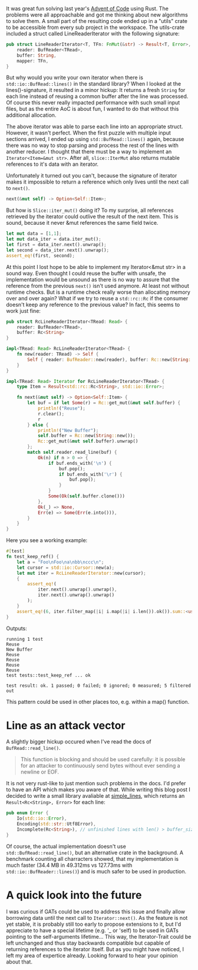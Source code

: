 
It was great fun solving last year's [Advent of Code](https://adventofcode.com/2020) using Rust. 
The problems were all approachable and got me thinking about new algorithms to solve them. A small part of the resulting code ended up in a "utils" crate to be accessible from every sub project in the workspace. The utils-crate included a struct called LineReaderIterator with the following signature:
```rust
pub struct LineReaderIterator<T, TFn: FnMut(&str) -> Result<T, Error>, TRead: Read> {
    reader: BufReader<TRead>,
    buffer: String,
    mapper: TFn,
}
```

But why would you write your own iterator when there is `std::io::BufRead::lines()` in the standard library? When I looked at the lines()-signature, it resulted in a minor hickup: It returns a fresh `String` for each line instead of reusing a common buffer after the line was processed. Of course this never really impacted performance with such small input files, but as the entire AoC is about fun, I wanted to do that without this additional allocation.

The above iterator was able to parse each line into an appropriate struct. However, it wasn't perfect. When the first puzzle with multiple input sections arrived, I ended up using `std::BufRead::lines()` again, because there was no way to stop parsing and process the rest of the lines with another reducer. I thought that there must be a way to implement an `Iterator<Item=&mut str>`. After all, `slice::IterMut` also returns mutable references to it's data with an iterator. 

Unfortunately it turned out you can't, because the signature of iterator makes it impossible to return a reference which only lives until the next call to `next()`.
```rust
next(&mut self) -> Option<Self::Item>;
```

But how is `Slice::iter_mut()` doing it? To my surprise, all references retrieved by the iterator could outlive the result of the next item. This is sound, because it never &mut references the same field twice.
```rust
let mut data = [1,1];
let mut data_iter = data.iter_mut();
let first = data_iter.next().unwrap();
let second = data_iter.next().unwrap();
assert_eq!(first, second); 
```

At this point I lost hope to be able to implement my Iterator<&mut str> in a sound way. Even thought I could reuse the buffer with unsafe, the implementation would be unsound as there is no way to assure that the reference from the previous `next()` isn't used anymore. At least not without runtime checks. But is a runtime check really worse than allocating memory over and over again? What if we try to reuse a `std::rc::Rc` if the consumer doesn't keep any reference to the previous value? In fact, this seems to work just fine:
```rust
pub struct RcLineReaderIterator<TRead: Read> {
    reader: BufReader<TRead>,
    buffer: Rc<String>
}

impl<TRead: Read> RcLineReaderIterator<TRead> {
    fn new(reader: TRead) -> Self {
        Self { reader: BufReader::new(reader), buffer: Rc::new(String::new()) }
    }
}

impl<TRead: Read> Iterator for RcLineReaderIterator<TRead> {
    type Item = Result<std::rc::Rc<String>, std::io::Error>;

    fn next(&mut self) -> Option<Self::Item> {
        let buf = if let Some(r) = Rc::get_mut(&mut self.buffer) {
            println!("Reuse");
            r.clear();
            r
        } else {
            println!("New Buffer");            
            self.buffer = Rc::new(String::new());
            Rc::get_mut(&mut self.buffer).unwrap()
        };
        match self.reader.read_line(buf) {
            Ok(n) if n > 0 => {
                if buf.ends_with('\n') {
                    buf.pop();
                    if buf.ends_with('\r') {
                        buf.pop();
                    }
                }
                Some(Ok(self.buffer.clone()))
            },
            Ok(_) => None,
            Err(e) => Some(Err(e.into())),
        }
    }
}
```
Here you see a working example:
```rust
#[test]
fn test_keep_ref() {
    let a = "Foo\nFoo\na\nbb\nccc\n";
    let cursor = std::io::Cursor::new(a);
    let mut iter = RcLineReaderIterator::new(cursor);
    {
        assert_eq!(
            iter.next().unwrap().unwrap(), 
            iter.next().unwrap().unwrap()
        );
    }
    assert_eq!(6, iter.filter_map(|i| i.map(|i| i.len()).ok()).sum::<usize>());
}
```
Outputs:
```
running 1 test
Reuse
New Buffer
Reuse
Reuse
Reuse
Reuse
test tests::test_keep_ref ... ok

test result: ok. 1 passed; 0 failed; 0 ignored; 0 measured; 5 filtered out
```
This pattern could be used in other places too, e.g. within a map() function.

# Line as an attack vector
A slightly bigger hickup occured when I've read the docs of `BufRead::read_line()`. 
> This function is blocking and should be used carefully: it is possible for an attacker to continuously send bytes without ever sending a newline or EOF.

It is not very rust-like to just mention such problems in the docs. I'd prefer to have an API which makes you aware of that. While writing this blog post I decided to write a small library avaliable at [simple_lines](https://crates.io/crates/simple_lines), which returns an `Result<Rc<String>, Error>` for each line:
```rust
pub enum Error {
    Io(std::io::Error),
    Encoding(std::str::Utf8Error),
    Incomplete(Rc<String>), // unfinished lines with len() > buffer_size
}
```
Of course, the actual implementation doesn't use `std::BufRead::read_line()`, but an alternative crate in the background. A benchmark counting all charracters showed, that my implementation is much faster (34.4 MB in 49.312ms vs 127.73ms with `std::io::BufReader::lines()`) and is much safer to be used in production.

# A quick look into the future
I was curious if GATs could be used to address this issue and finally allow borrowing data until the next call to `Iterator::next()`. As the feature is not yet stable, it is probably still too early to propose extensions to it, but I'd appreciate to have a special lifetime (e.g. '_ or 'self) to be used in GATs pointing to the self-arguments lifetime... This way, the Iterator-Trait could be left unchanged and thus stay backwards compatible but capable of returning references to the iterator itself. But as you might have noticed, I left my area of expertice already. Looking forward to hear your opinion about that. 
